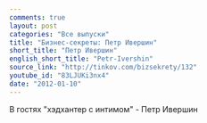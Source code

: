 ```yaml
---
comments: true
layout: post
categories: "Все выпуски"
title: "Бизнес-секреты: Петр Ивершин"
short_title: "Петр Ивершин"
english_short_title: "Petr-Ivershin"
source_link: "http://tinkov.com/bizsekrety/132"
youtube_id: "83LJUKi3nx4"
date: "2012-01-10"
---
```

В гостях "хэдхантер с интимом" - Петр Ивершин
